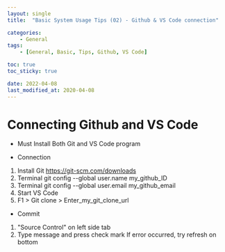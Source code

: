 ```yaml
---
layout: single
title:  "Basic System Usage Tips (02) - Github & VS Code connection"

categories:
    - General
tags:
    - [General, Basic, Tips, Github, VS Code]

toc: true
toc_sticky: true

date: 2022-04-08
last_modified_at: 2020-04-08
---
```


# Connecting Github and VS Code
- Must Install Both Git and VS Code program

- Connection
1. Install Git <https://git-scm.com/downloads>
2. Terminal git config --global user.name my_github_ID
3. Terminal git config --global user.email my_github_email
4. Start VS Code
5. F1 > Git clone > Enter_my_git_clone_url

- Commit
1. "Source Control" on left side tab
2. Type message and press check mark
   If error occurred, try refresh on bottom 